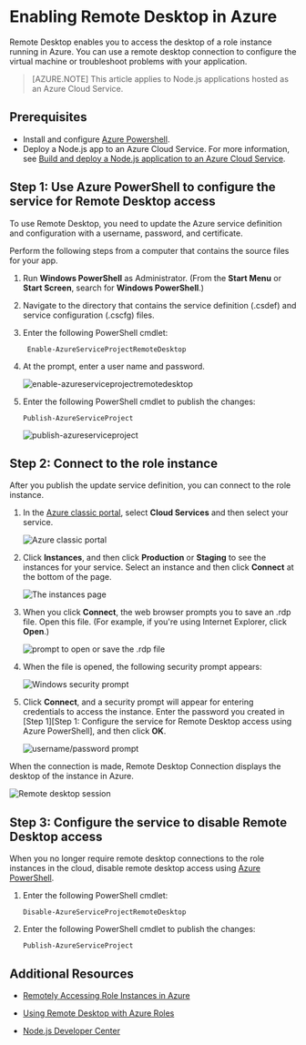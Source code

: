 <properties 
    pageTitle="Enable remote desktop for cloud services (Node.js)" 
    description="Learn how to enable remote-desktop access for the virtual machines hosting your Azure Node.js application." 
    services="cloud-services" 
    documentationCenter="nodejs" 
    authors="rmcmurray" 
    manager="wpickett" 
    editor=""/>

<tags 
    ms.service="cloud-services" 
    ms.workload="tbd" 
    ms.tgt_pltfrm="na" 
    ms.devlang="nodejs" 
    ms.topic="article" 
    ms.date="08/11/2016" 
    ms.author="robmcm"/>

# <a name="enabling-remote-desktop-in-azure"></a>Enabling Remote Desktop in Azure

Remote Desktop enables you to access the desktop of a role instance running in Azure. You can use a remote desktop connection to configure the virtual machine or troubleshoot problems with your application.

> [AZURE.NOTE] This article applies to Node.js applications hosted as an Azure Cloud Service.


## <a name="prerequisites"></a>Prerequisites

- Install and configure [Azure Powershell](../powershell-install-configure.md).
- Deploy a Node.js app to an Azure Cloud Service. For more information, see [Build and deploy a Node.js application to an Azure Cloud Service](cloud-services-nodejs-develop-deploy-app.md).


## <a name="step-1-use-azure-powershell-to-configure-the-service-for-remote-desktop-access"></a>Step 1: Use Azure PowerShell to configure the service for Remote Desktop access

To use Remote Desktop, you need to update the Azure service definition and configuration with a username, password, and certificate. 

Perform the following steps from a computer that contains the source files for your app.

1. Run **Windows PowerShell** as Administrator. (From the **Start Menu** or **Start Screen**, search for **Windows PowerShell**.)

2.  Navigate to the directory that contains the service definition (.csdef) and service configuration (.cscfg) files.

3. Enter the following PowerShell cmdlet:

        Enable-AzureServiceProjectRemoteDesktop

4. At the prompt, enter a user name and password.

    ![enable-azureserviceprojectremotedesktop][enable-rdp]

3.  Enter the following PowerShell cmdlet to publish the changes:

        Publish-AzureServiceProject

    ![publish-azureserviceproject][publish-project]

## <a name="step-2-connect-to-the-role-instance"></a>Step 2: Connect to the role instance

After you publish the update service definition, you can connect to the role instance.

1.  In the [Azure classic portal], select **Cloud Services** and then select your service.

    ![Azure classic portal][cloud-services]

2.  Click **Instances**, and then click **Production** or **Staging** to see the instances for your service. Select an instance and then click **Connect** at the bottom of the page.

    ![The instances page][3]

2.  When you click **Connect**, the web browser prompts you to save an .rdp file. Open this file. (For example, if you're using Internet Explorer, click **Open**.)

    ![prompt to open or save the .rdp file][4]

3.  When the file is opened, the following security prompt appears:

    ![Windows security prompt][5]

4.  Click **Connect**, and a security prompt will appear for entering credentials to access the instance. Enter the password you created in [Step 1][Step 1: Configure the service for Remote Desktop access using Azure PowerShell], and then click **OK**.

    ![username/password prompt][6]

When the connection is made, Remote Desktop Connection displays the desktop of the instance in Azure. 

![Remote desktop session][7]

## <a name="step-3-configure-the-service-to-disable-remote-desktop-access"></a>Step 3: Configure the service to disable Remote Desktop access 

When you no longer require remote desktop connections to the role instances in the cloud, disable remote desktop access using [Azure PowerShell].

1.  Enter the following PowerShell cmdlet:

        Disable-AzureServiceProjectRemoteDesktop

2.  Enter the following PowerShell cmdlet to publish the changes:

        Publish-AzureServiceProject

## <a name="additional-resources"></a>Additional Resources

- [Remotely Accessing Role Instances in Azure] 
- [Using Remote Desktop with Azure Roles]
- [Node.js Developer Center](/develop/nodejs/)

  [Azure PowerShell]: http://go.microsoft.com/?linkid=9790229&clcid=0x409

[Azure classic portal]: http://manage.windowsazure.com
[publish-project]: ./media/cloud-services-nodejs-enable-remote-desktop/publish-rdp.png
[enable-rdp]: ./media/cloud-services-nodejs-enable-remote-desktop/enable-rdp.png
[cloud-services]: ./media/cloud-services-nodejs-enable-remote-desktop/cloud-services-remote.png
[3]: ./media/cloud-services-nodejs-enable-remote-desktop/cloud-service-instance.png
[4]: ./media/cloud-services-nodejs-enable-remote-desktop/rdp-open.png
[5]: ./media/cloud-services-nodejs-enable-remote-desktop/remote-desktop-12.png
[6]: ./media/cloud-services-nodejs-enable-remote-desktop/remote-desktop-13.png
[7]: ./media/cloud-services-nodejs-enable-remote-desktop/remote-desktop-14.png
  
[Remotely Accessing Role Instances in Azure]: http://msdn.microsoft.com/library/windowsazure/hh124107.aspx
[Using Remote Desktop with Azure Roles]: http://msdn.microsoft.com/library/windowsazure/gg443832.aspx
 